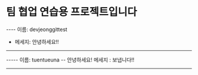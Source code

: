 # 팀 협업 연습용 프로젝트입니다


---- 이름: devjeonggittest
- 메세지: 안녕하세요!!
- ---- ---- ---- ---- ---- ---



----- 이름: tuentueuna
-- 안녕하세요! 메세지 : 보냅니다!!

--------
